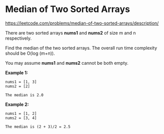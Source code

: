 Median of Two Sorted Arrays
===========================

https://leetcode.com/problems/median-of-two-sorted-arrays/description/

There are two sorted arrays  **nums1**  and  **nums2**  of size m and n respectively.

Find the median of the two sorted arrays. The overall run time complexity should be O(log (m+n)).

You may assume  **nums1**  and  **nums2** cannot be both empty.

**Example 1:**
```
nums1 = [1, 3]
nums2 = [2]

The median is 2.0
```
**Example 2:**
```
nums1 = [1, 2]
nums2 = [3, 4]

The median is (2 + 3)/2 = 2.5
```
